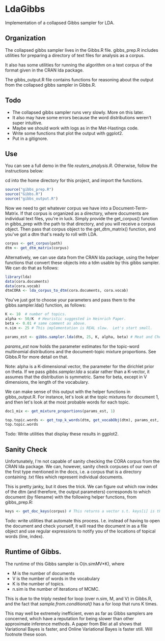# LdaGibbs

Implementation of a collapsed Gibbs sampler for LDA.  

## Organization

The collapsed gibbs sampler lives in the Gibbs.R file. 
gibbs_prep.R includes utilities for preparing a directory of text files 
for analysis as a corpus.  

It also has some utilities for running the algorithm on a text corpus of the format given in the CRAN lda package.

The gibbs_output.R file contains functions for reasoning about the output from the collapsed gibbs sampler in Gibbs.R. 


## Todo


* The collapsed gibbs sampler runs very slowly.  More on this later. 
* It also may have some errors because the word distributions weren't super intuitive.
* Maybe we should work with logs as in the Met-Hastings code.  
* Write some functions that plot the output with ggplot2. 
* Put in a gitignore. 


## Use

You can see a full demo in the file *reuters_analysis.R*.  Otherwise, follow the instructions below: 


cd into the home directory for this project, and import the functions.  

```R
source("gibbs_prep.R")
source("Gibbs.R")
source("gibbs_output.R")
```

Now we need to get whatever corpus we have into a Document-Term-Matrix. 
If that corpus is organized as a directory, where documents are individual text files, you're in luck.  Simply provide the get_corpus() function in gibbs_prep with the path to that directory, and you will receive a corpus object.  Then pass that corpus object to the get_dtm_matrix() function, and you've got a dtm that's ready to roll with LDA.  

```R
corpus <- get_corpus(path)
dtm <- get_dtm_matrix(corpus)
```

Alternatively, we can use data from the CRAN lda package, using the helper functions that convert these objects into a tdm usable by this gibbs sampler. We can do that as follows: 

``` R
library(lda)
data(cora.documents)
data(cora.vocab)
dtmCORA <- lda_corpus_to_dtm(cora.documents, cora.vocab)
```

You've just got to choose your parameters and pass them to the gibbs.sampler.lda() function, as follows: 

```R
K <- 10  # number of topics. 
alpha <- 50/K  # Heuristic suggested in Heinrich Paper. 
beta <- 0.01 # same comment as above.
n.sim <- 25 # This implementation is REAL slow.  Let's start small.   

params_est <- gibbs.sampler.lda(dtm, 25, K, alpha, beta) # Meat and Cheese. Runs Gibbs.

```

*params_est* now holds the parameter estimates for the topic-word multinomial distributions and the document-topic mixture proportions.  See Gibbs.R for more detail on that. 

Note: alpha is a K-dimensional vector, the parameter for the dirichlet prior on theta. If we pass *gibbs.sampler.lda* a scalar rather than a K-vector, it assumes that the distribution is symmetric.  Same for beta, except in V dimensions, the length of the vocabulary. 

We can make sense of this output with the helper functions in gibbs_output.R.  For instance, let's look at the topic mixtures for document 1, and then let's look at the most probable words for each topic. 



```R
doc1_mix <- get_mixture_proportions(params_est, 1)

top.topic.words <- get_top_k_words(dtm, get_vocabObj(dtm), params_est, 5, 1:K)
top.topic.words
```

Todo: Write utilities that display these results in ggplot2.  


## Sanity Check

Unfortunately, I'm not capable of sanity checking the CORA corpus from the CRAN lda package.  We can, however, sanity check corpuses of our own of the first type mentioned in the docs, i.e. a corpus that is a directory containing .txt files which represent individual documents.  

This is pretty janky, but it does the trick.  We can figure out which row index of the dtm (and therefore, the output parameters) corresponds to which document (by filename) with the following helper functions, from gibbs_prep.R: 

```R
keys <- get_doc_keys(corpus) # This returns a vector s.t. keys[i] is the filename of document i.  We can sanity check by going into the .txt file and making sure that the wordsfrom the topic assignments do indeed appear frequently.  

```

Todo: write utilities that automate this process.  I.e.  instead of having to open the document and check yourself, it will read the document in as a file object and use regular expressions to notify you of the locations of topical words (line, index).  
 
## Runtime of Gibbs. 

The runtime of this Gibbs sampler is O(n.sim*M*V*K), where 
* M is the number of documents
* V is the number of words in the vocabulary
* K is the number of topics.  
* n.sim is the number of iterations of MCMC.  

This is due to the triply nested for loop (over n.sim, M, and V) in Gibbs.R, and the fact that *sample.from.conditional()* has a for loop that runs K times.  

This may well be extremely inefficient, even as far as Gibbs samplers are concerned, which have a reputation for being slower than other approximate inference methods.  A paper from Blei at all shows that Variational Bayes is faster, and Online Variational Bayes is faster still.  Will footnote these soon. 

